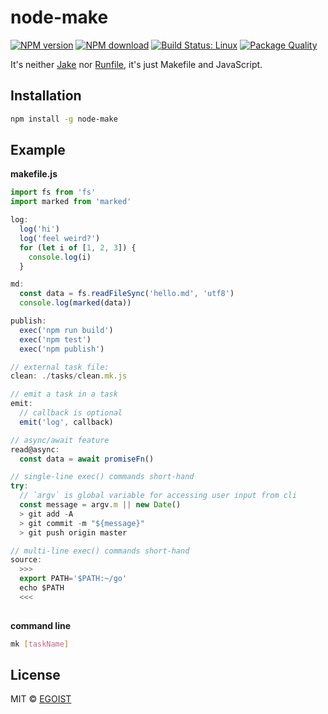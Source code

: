 # node-make

[![NPM version](https://img.shields.io/npm/v/node-make.svg)](https://www.npmjs.com/package/node-make)
[![NPM download](https://img.shields.io/npm/dm/node-make.svg)](https://www.npmjs.com/package/node-make)
[![Build Status: Linux](https://travis-ci.org/egoist/node-make.svg?branch=master)](https://travis-ci.org/egoist/node-make)
[![Package Quality](http://npm.packagequality.com/shield/node-make.svg)](http://packagequality.com/#?package=node-make)

It's neither [Jake](http://jakejs.com/) nor [Runfile](https://github.com/runfile/runfile), it's just Makefile and JavaScript.

## Installation

```bash
npm install -g node-make
```

## Example

**makefile.js**

```javascript
import fs from 'fs'
import marked from 'marked'

log:
  log('hi')
  log('feel weird?')
  for (let i of [1, 2, 3]) {
    console.log(i)
  }

md:
  const data = fs.readFileSync('hello.md', 'utf8')
  console.log(marked(data))

publish:
  exec('npm run build')
  exec('npm test')
  exec('npm publish')  

// external task file:
clean: ./tasks/clean.mk.js

// emit a task in a task
emit:
  // callback is optional
  emit('log', callback)

// async/await feature
read@async:
  const data = await promiseFn()

// single-line exec() commands short-hand
try:
  // `argv` is global variable for accessing user input from cli
  const message = argv.m || new Date()
  > git add -A
  > git commit -m "${message}"
  > git push origin master

// multi-line exec() commands short-hand
source:
  >>>
  export PATH='$PATH:~/go'
  echo $PATH
  <<<
              
```

**command line**

```bash
mk [taskName]
```

## License

MIT &copy; [EGOIST](https://github.com/egoist)
